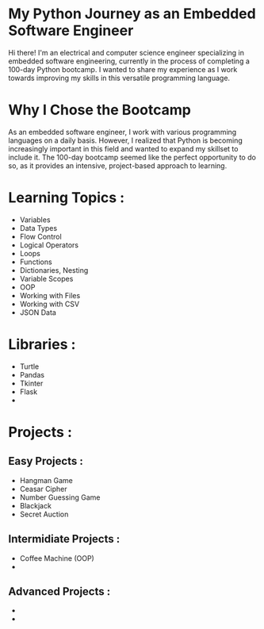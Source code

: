 # My Python Journey as an Embedded Software Engineer
Hi there! I'm an electrical and computer science engineer specializing in embedded software engineering, currently in the process of completing a 100-day Python bootcamp. I wanted to share my experience as I work towards improving my skills in this versatile programming language.

# Why I Chose the Bootcamp
As an embedded software engineer, I work with various programming languages on a daily basis. However, I realized that Python is becoming increasingly important in this field and wanted to expand my skillset to include it. The 100-day bootcamp seemed like the perfect opportunity to do so, as it provides an intensive, project-based approach to learning.

# Learning Topics :
* Variables<br />
* Data Types<br />
* Flow Control<br />
* Logical Operators<br />
* Loops<br />
* Functions<br />
* Dictionaries, Nesting<br />
* Variable Scopes<br />
* OOP<br />
* Working with Files<br />
* Working with CSV<br />
* JSON Data<br />

# Libraries :
* Turtle<br />
* Pandas<br />
* Tkinter<br />
* Flask<br />
* 

# Projects :
## Easy Projects :
* Hangman Game<br />
* Ceasar Cipher<br />
* Number Guessing Game<br />
* Blackjack<br />
* Secret Auction<br />

## Intermidiate Projects :
* Coffee Machine (OOP)<br />
* <br />

## Advanced Projects :
* <br />
* <br />
